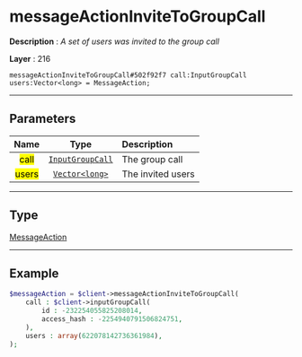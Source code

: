 # messageActionInviteToGroupCall

**Description** : *A set of users was invited to the group call*

**Layer** : 216

```tl
messageActionInviteToGroupCall#502f92f7 call:InputGroupCall users:Vector<long> = MessageAction;
```

---

## Parameters

| Name | Type | Description |
| :---: | :---: | :--- |
| <mark>call</mark> | [`InputGroupCall`](type/InputGroupCall) | The group call |
| <mark>users</mark> | [`Vector<long>`](type/long) | The invited users |

---

## Type

[MessageAction](type/MessageAction)

---

## Example

```php
$messageAction = $client->messageActionInviteToGroupCall(
	call : $client->inputGroupCall(
		id : -232254055825208014,
		access_hash : -2254940791506824751,
	),
	users : array(622078142736361984),
);
```